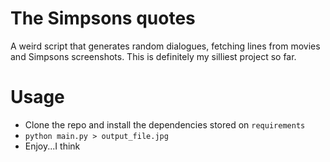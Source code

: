 # The Simpsons quotes
A weird script that generates random dialogues, fetching lines from movies and Simpsons screenshots.
This is definitely my silliest project so far.

# Usage
- Clone the repo and install the dependencies stored on `requirements`
- `python main.py > output_file.jpg`
- Enjoy...I think
